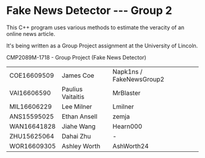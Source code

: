 # Fake News Detector --- Group 2

This C++ program uses various methods to estimate the veracity of an online news article.

It's being written as a Group Project assignment at the University of Lincoln.

CMP2089M-1718 - Group Project (Fake News Detector)

|             |                   |                          |
|:------------|:------------------|:-------------------------|
| COE16609509 | James Coe         | Napk1ns / FakeNewsGroup2 |
| VAI16606590 | Paulius Vaitaitis | MrBlaster                |
| MIL16606229 | Lee Milner        | Lmilner                  |
| ANS15595025 | Ethan Ansell      | zemja                    |
| WAN16641828 | Jiahe Wang        | Hearn000                 |
| ZHU15625064 | Dahai Zhu         | -                        |
| WOR16609305 | Ashley Worth      | AshWorth24               |
